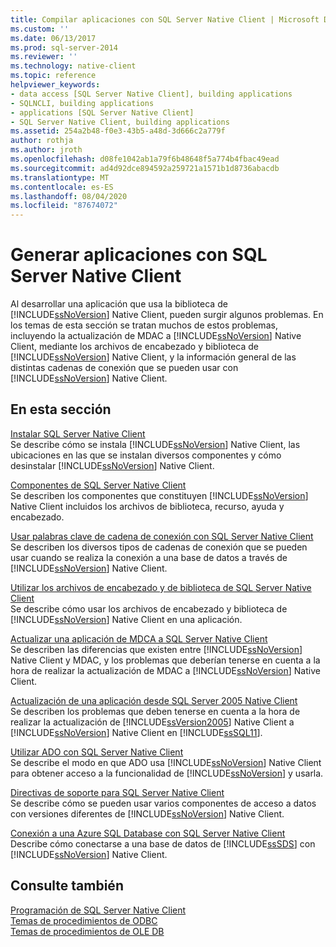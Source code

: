 ```yaml
---
title: Compilar aplicaciones con SQL Server Native Client | Microsoft Docs
ms.custom: ''
ms.date: 06/13/2017
ms.prod: sql-server-2014
ms.reviewer: ''
ms.technology: native-client
ms.topic: reference
helpviewer_keywords:
- data access [SQL Server Native Client], building applications
- SQLNCLI, building applications
- applications [SQL Server Native Client]
- SQL Server Native Client, building applications
ms.assetid: 254a2b48-f0e3-43b5-a48d-3d666c2a779f
author: rothja
ms.author: jroth
ms.openlocfilehash: d08fe1042ab1a79f6b48648f5a774b4fbac49ead
ms.sourcegitcommit: ad4d92dce894592a259721a1571b1d8736abacdb
ms.translationtype: MT
ms.contentlocale: es-ES
ms.lasthandoff: 08/04/2020
ms.locfileid: "87674072"
---
```

# <a name="building-applications-with-sql-server-native-client"></a>Generar aplicaciones con SQL Server Native Client
  Al desarrollar una aplicación que usa la biblioteca de [!INCLUDE[ssNoVersion](../../../includes/ssnoversion-md.md)] Native Client, pueden surgir algunos problemas. En los temas de esta sección se tratan muchos de estos problemas, incluyendo la actualización de MDAC a [!INCLUDE[ssNoVersion](../../../includes/ssnoversion-md.md)] Native Client, mediante los archivos de encabezado y biblioteca de [!INCLUDE[ssNoVersion](../../../includes/ssnoversion-md.md)] Native Client, y la información general de las distintas cadenas de conexión que se pueden usar con [!INCLUDE[ssNoVersion](../../../includes/ssnoversion-md.md)] Native Client.  
  
## <a name="in-this-section"></a>En esta sección  
 [Instalar SQL Server Native Client](installing-sql-server-native-client.md)  
 Se describe cómo se instala [!INCLUDE[ssNoVersion](../../../includes/ssnoversion-md.md)] Native Client, las ubicaciones en las que se instalan diversos componentes y cómo desinstalar [!INCLUDE[ssNoVersion](../../../includes/ssnoversion-md.md)] Native Client.  
  
 [Componentes de SQL Server Native Client](components-of-sql-server-native-client.md)  
 Se describen los componentes que constituyen [!INCLUDE[ssNoVersion](../../../includes/ssnoversion-md.md)] Native Client incluidos los archivos de biblioteca, recurso, ayuda y encabezado.  
  
 [Usar palabras clave de cadena de conexión con SQL Server Native Client](using-connection-string-keywords-with-sql-server-native-client.md)  
 Se describen los diversos tipos de cadenas de conexión que se pueden usar cuando se realiza la conexión a una base de datos a través de [!INCLUDE[ssNoVersion](../../../includes/ssnoversion-md.md)] Native Client.  
  
 [Utilizar los archivos de encabezado y de biblioteca de SQL Server Native Client](using-the-sql-server-native-client-header-and-library-files.md)  
 Se describe cómo usar los archivos de encabezado y biblioteca de [!INCLUDE[ssNoVersion](../../../includes/ssnoversion-md.md)] Native Client en una aplicación.  
  
 [Actualizar una aplicación de MDCA a SQL Server Native Client](updating-an-application-to-sql-server-native-client-from-mdac.md)  
 Se describen las diferencias que existen entre [!INCLUDE[ssNoVersion](../../../includes/ssnoversion-md.md)] Native Client y MDAC, y los problemas que deberían tenerse en cuenta a la hora de realizar la actualización de MDAC a [!INCLUDE[ssNoVersion](../../../includes/ssnoversion-md.md)] Native Client.  
  
 [Actualización de una aplicación desde SQL Server 2005 Native Client](updating-an-application-from-sql-server-2005-native-client.md)  
 Se describen los problemas que deben tenerse en cuenta a la hora de realizar la actualización de [!INCLUDE[ssVersion2005](../../../includes/ssversion2005-md.md)] Native Client a [!INCLUDE[ssNoVersion](../../../includes/ssnoversion-md.md)] Native Client en [!INCLUDE[ssSQL11](../../../includes/sssql11-md.md)].  
  
 [Utilizar ADO con SQL Server Native Client](using-ado-with-sql-server-native-client.md)  
 Se describe el modo en que ADO usa [!INCLUDE[ssNoVersion](../../../includes/ssnoversion-md.md)] Native Client para obtener acceso a la funcionalidad de [!INCLUDE[ssNoVersion](../../../includes/ssnoversion-md.md)] y usarla.  
  
 [Directivas de soporte para SQL Server Native Client](support-policies-for-sql-server-native-client.md)  
 Se describe cómo se pueden usar varios componentes de acceso a datos con versiones diferentes de [!INCLUDE[ssNoVersion](../../../includes/ssnoversion-md.md)] Native Client.  
  
 [Conexión a una Azure SQL Database con SQL Server Native Client](connecting-to-a-windows-azure-sql-database-using-sql-server-native-client.md)  
 Describe cómo conectarse a una base de datos de [!INCLUDE[ssSDS](../../../includes/sssds-md.md)] con [!INCLUDE[ssNoVersion](../../../includes/ssnoversion-md.md)] Native Client.  
  
## <a name="see-also"></a>Consulte también  
 [Programación de SQL Server Native Client](../sql-server-native-client-programming.md)   
 [Temas de procedimientos de ODBC](../../native-client-odbc-how-to/odbc-how-to-topics.md)   
 [Temas de procedimientos de OLE DB](../../native-client-ole-db-how-to/ole-db-how-to-topics.md)  
  
  
